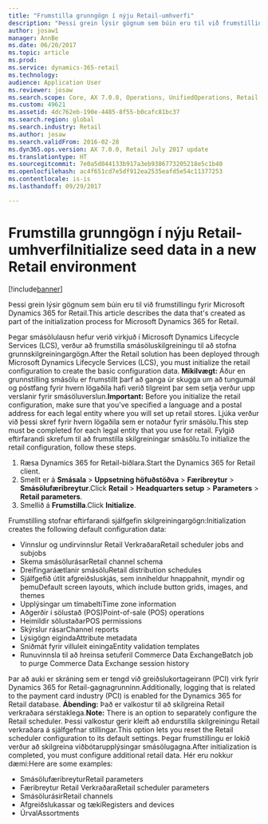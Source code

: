 ```yaml
---
title: "Frumstilla grunngögn í nýju Retail-umhverfi"
description: "Þessi grein lýsir gögnum sem búin eru til við frumstillingu fyrir Microsoft Dynamics 365 for Retail."
author: josaw1
manager: AnnBe
ms.date: 06/20/2017
ms.topic: article
ms.prod: 
ms.service: dynamics-365-retail
ms.technology: 
audience: Application User
ms.reviewer: josaw
ms.search.scope: Core, AX 7.0.0, Operations, UnifiedOperations, Retail
ms.custom: 49621
ms.assetid: 4dc762eb-190e-4485-8f55-b0cafc81bc37
ms.search.region: global
ms.search.industry: Retail
ms.author: josaw
ms.search.validFrom: 2016-02-28
ms.dyn365.ops.version: AX 7.0.0, Retail July 2017 update
ms.translationtype: HT
ms.sourcegitcommit: 7e0a5d044133b917a3eb9386773205218e5c1b40
ms.openlocfilehash: ac4f651cd7e5df912ea2535eafd5e54c11377253
ms.contentlocale: is-is
ms.lasthandoff: 09/29/2017

---
```


# <a name="initialize-seed-data-in-a-new-retail-environment"></a><span data-ttu-id="4df08-103">Frumstilla grunngögn í nýju Retail-umhverfi</span><span class="sxs-lookup"><span data-stu-id="4df08-103">Initialize seed data in a new Retail environment</span></span>

[!include[banner](includes/banner.md)]


<span data-ttu-id="4df08-104">Þessi grein lýsir gögnum sem búin eru til við frumstillingu fyrir Microsoft Dynamics 365 for Retail.</span><span class="sxs-lookup"><span data-stu-id="4df08-104">This article describes the data that's created as part of the initialization process for Microsoft Dynamics 365 for Retail.</span></span>

<span data-ttu-id="4df08-105">Þegar smásölulausn hefur verið virkjuð í Microsoft Dynamics Lifecycle Services (LCS), verður að frumstilla smásöluskilgreiningu til að stofna grunnskilgreiningargögn.</span><span class="sxs-lookup"><span data-stu-id="4df08-105">After the Retail solution has been deployed through Microsoft Dynamics Lifecycle Services (LCS), you must initialize the retail configuration to create the basic configuration data.</span></span> <span data-ttu-id="4df08-106">**Mikilvægt:** Áður en grunnstilling smásölu er frumstillt þarf að ganga úr skugga um að tungumál og póstfang fyrir hvern lögaðila hafi verið tilgreint þar sem setja verður upp verslanir fyrir smásöluverslun.</span><span class="sxs-lookup"><span data-stu-id="4df08-106">**Important:** Before you initialize the retail configuration, make sure that you've specified a language and a postal address for each legal entity where you will set up retail stores.</span></span> <span data-ttu-id="4df08-107">Ljúka verður við þessi skref fyrir hvern lögaðila sem er notaður fyrir smásölu.</span><span class="sxs-lookup"><span data-stu-id="4df08-107">This step must be completed for each legal entity that you use for retail.</span></span> <span data-ttu-id="4df08-108">Fylgið eftirfarandi skrefum til að frumstilla skilgreiningar smásölu.</span><span class="sxs-lookup"><span data-stu-id="4df08-108">To initialize the retail configuration, follow these steps.</span></span>

1.  <span data-ttu-id="4df08-109">Ræsa Dynamics 365 for Retail-biðlara.</span><span class="sxs-lookup"><span data-stu-id="4df08-109">Start the Dynamics 365 for Retail client.</span></span>
2.  <span data-ttu-id="4df08-110">Smellt er á **Smásala** &gt; **Uppsetning höfuðstöðva** &gt; **Færibreytur** &gt; **Smásölufæribreytur**.</span><span class="sxs-lookup"><span data-stu-id="4df08-110">Click **Retail** &gt; **Headquarters setup** &gt; **Parameters** &gt; **Retail parameters**.</span></span>
3.  <span data-ttu-id="4df08-111">Smellið á **Frumstilla**.</span><span class="sxs-lookup"><span data-stu-id="4df08-111">Click **Initialize**.</span></span>

<span data-ttu-id="4df08-112">Frumstilling stofnar eftirfarandi sjálfgefin skilgreiningargögn:</span><span class="sxs-lookup"><span data-stu-id="4df08-112">Initialization creates the following default configuration data:</span></span>

-   <span data-ttu-id="4df08-113">Vinnslur og undirvinnslur Retail Verkraðara</span><span class="sxs-lookup"><span data-stu-id="4df08-113">Retail scheduler jobs and subjobs</span></span>
-   <span data-ttu-id="4df08-114">Skema smásölurásar</span><span class="sxs-lookup"><span data-stu-id="4df08-114">Retail channel schema</span></span>
-   <span data-ttu-id="4df08-115">Dreifingaráætlanir smásölu</span><span class="sxs-lookup"><span data-stu-id="4df08-115">Retail distribution schedules</span></span>
-   <span data-ttu-id="4df08-116">Sjálfgefið útlit afgreiðsluskjás, sem inniheldur hnappahnit, myndir og þemu</span><span class="sxs-lookup"><span data-stu-id="4df08-116">Default screen layouts, which include button grids, images, and themes</span></span>
-   <span data-ttu-id="4df08-117">Upplýsingar um tímabelti</span><span class="sxs-lookup"><span data-stu-id="4df08-117">Time zone information</span></span>
-   <span data-ttu-id="4df08-118">Aðgerðir í sölustað (POS)</span><span class="sxs-lookup"><span data-stu-id="4df08-118">Point-of-sale (POS) operations</span></span>
-   <span data-ttu-id="4df08-119">Heimildir sölustaðar</span><span class="sxs-lookup"><span data-stu-id="4df08-119">POS permissions</span></span>
-   <span data-ttu-id="4df08-120">Skýrslur rásar</span><span class="sxs-lookup"><span data-stu-id="4df08-120">Channel reports</span></span>
-   <span data-ttu-id="4df08-121">Lýsigögn eiginda</span><span class="sxs-lookup"><span data-stu-id="4df08-121">Attribute metadata</span></span>
-   <span data-ttu-id="4df08-122">Sniðmát fyrir villuleit eininga</span><span class="sxs-lookup"><span data-stu-id="4df08-122">Entity validation templates</span></span>
-   <span data-ttu-id="4df08-123">Runuvinnsla til að hreinsa setuferil Commerce Data Exchange</span><span class="sxs-lookup"><span data-stu-id="4df08-123">Batch job to purge Commerce Data Exchange session history</span></span>

<span data-ttu-id="4df08-124">Þar að auki er skráning sem er tengd við greiðslukortageirann (PCI) virk fyrir Dynamics 365 for Retail-gagnagrunninn.</span><span class="sxs-lookup"><span data-stu-id="4df08-124">Additionally, logging that is related to the payment card industry (PCI) is enabled for the Dynamics 365 for Retail database.</span></span> <span data-ttu-id="4df08-125">**Ábending:** Það er valkostur til að skilgreina Retail verkraðara sérstaklega.</span><span class="sxs-lookup"><span data-stu-id="4df08-125">**Note:** There is an option to separately configure the Retail scheduler.</span></span> <span data-ttu-id="4df08-126">Þessi valkostur gerir kleift að endurstilla skilgreiningu Retail verkraðara á sjálfgefnar stillingar.</span><span class="sxs-lookup"><span data-stu-id="4df08-126">This option lets you reset the Retail scheduler configuration to its default settings.</span></span> <span data-ttu-id="4df08-127">Þegar frumstillingu er lokið verður að skilgreina viðbótarupplýsingar smásölugagna.</span><span class="sxs-lookup"><span data-stu-id="4df08-127">After initialization is completed, you must configure additional retail data.</span></span> <span data-ttu-id="4df08-128">Hér eru nokkur dæmi:</span><span class="sxs-lookup"><span data-stu-id="4df08-128">Here are some examples:</span></span>

-   <span data-ttu-id="4df08-129">Smásölufæribreytur</span><span class="sxs-lookup"><span data-stu-id="4df08-129">Retail parameters</span></span>
-   <span data-ttu-id="4df08-130">Færibreytur Retail Verkraðara</span><span class="sxs-lookup"><span data-stu-id="4df08-130">Retail scheduler parameters</span></span>
-   <span data-ttu-id="4df08-131">Smásölurásir</span><span class="sxs-lookup"><span data-stu-id="4df08-131">Retail channels</span></span>
-   <span data-ttu-id="4df08-132">Afgreiðslukassar og tæki</span><span class="sxs-lookup"><span data-stu-id="4df08-132">Registers and devices</span></span>
-   <span data-ttu-id="4df08-133">Úrval</span><span class="sxs-lookup"><span data-stu-id="4df08-133">Assortments</span></span>





